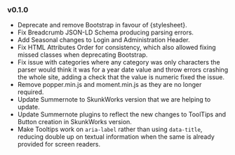 ### v0.1.0
- Deprecate and remove Bootstrap in favour of {stylesheet}.
- Fix Breadcrumb JSON-LD Schema producing parsing errors.
- Add Seasonal changes to Login and Administration Header.
- Fix HTML Attributes Order for consistency, which also allowed fixing missed classes when deprecating Bootstrap.
- Fix issue with categories where any category was only characters the parser would think it was for a year date value and throw errors crashing the whole site, adding a check that the value is numeric fixed the issue.
- Remove popper.min.js and moment.min.js as they are no longer required.
- Update Summernote to SkunkWorks version that we are helping to update.
- Update Summernote plugins to reflect the new changes to ToolTips and Button creation in SkunkWorks version.
- Make Tooltips work on `aria-label` rather than using `data-title`, reducing double up on textual information when the same is already provided for screen readers.
